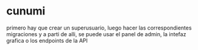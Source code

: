 # cunumi
primero hay que crear un superusuario, luego hacer las correspondientes migraciones y a parti de alli, se puede usar el panel de admin, la intefaz grafica o los endpoints
de la API
